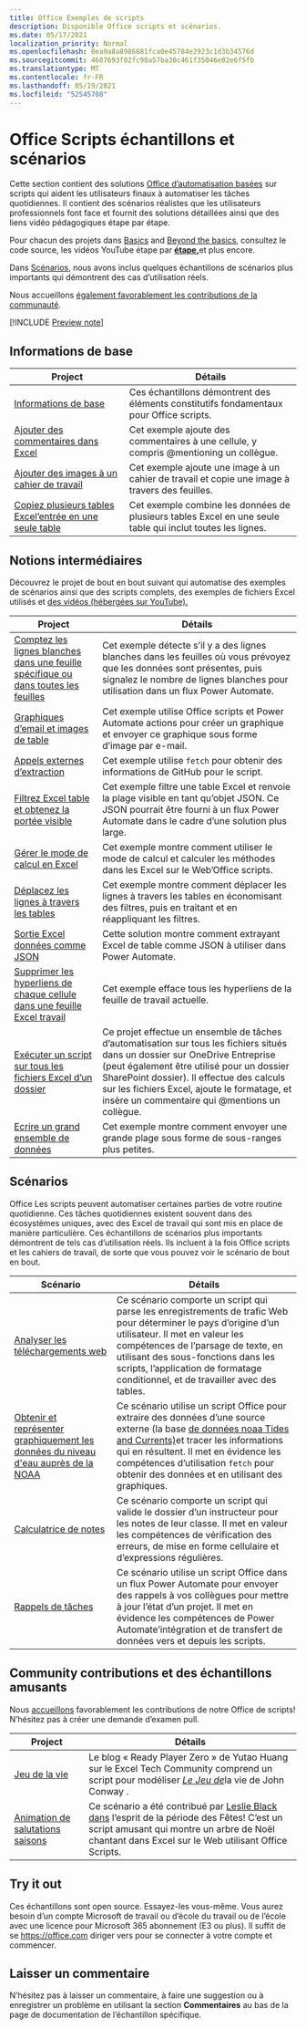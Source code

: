 ```yaml
---
title: Office Exemples de scripts
description: Disponible Office scripts et scénarios.
ms.date: 05/17/2021
localization_priority: Normal
ms.openlocfilehash: 0ea9a8a8986681fca0e45784e2923c1d3b34576d
ms.sourcegitcommit: 4687693f02fc90a57ba30c461f35046e02e6f5fb
ms.translationtype: MT
ms.contentlocale: fr-FR
ms.lasthandoff: 05/19/2021
ms.locfileid: "52545708"
---
```

# <a name="office-scripts-samples-and-scenarios"></a>Office Scripts échantillons et scénarios

Cette section contient des solutions [Office d’automatisation basées](../../overview/excel.md) sur scripts qui aident les utilisateurs finaux à automatiser les tâches quotidiennes. Il contient des scénarios réalistes que les utilisateurs professionnels font face et fournit des solutions détaillées ainsi que des liens vidéo pédagogiques étape par étape.

Pour chacun des projets dans [Basics](#basics) and [Beyond the basics](#beyond-the-basics), consultez le code source, les vidéos YouTube étape par [**étape,**](https://www.youtube.com/playlist?list=PLr3zVPZrMOUMl88fs8uc2GGAePRnNe6m0)et plus encore.

Dans [Scénarios](#scenarios), nous avons inclus quelques échantillons de scénarios plus importants qui démontrent des cas d’utilisation réels.

Nous accueillons [également favorablement les contributions de la communauté](#community-contributions-and-fun-samples).

[!INCLUDE [Preview note](../../includes/preview-note.md)]

## <a name="basics"></a>Informations de base

| Project | Détails |
|---------|---------|
| [Informations de base](../excel-samples.md) | Ces échantillons démontrent des éléments constitutifs fondamentaux pour Office scripts. |
| [Ajouter des commentaires dans Excel](add-excel-comments.md) | Cet exemple ajoute des commentaires à une cellule, y compris @mentioning un collègue. |
| [Ajouter des images à un cahier de travail](add-image-to-workbook.md) | Cet exemple ajoute une image à un cahier de travail et copie une image à travers des feuilles.|
| [Copiez plusieurs tables Excel’entrée en une seule table](copy-tables-combine.md) | Cet exemple combine les données de plusieurs tables Excel en une seule table qui inclut toutes les lignes. |

## <a name="beyond-the-basics"></a>Notions intermédiaires

Découvrez le projet de bout en bout suivant qui automatise des exemples de scénarios ainsi que des scripts complets, des exemples de fichiers Excel utilisés et [des vidéos (hébergées sur YouTube).](https://www.youtube.com/playlist?list=PLr3zVPZrMOUMl88fs8uc2GGAePRnNe6m0)

| Project | Détails |
|---------|---------|
| [Comptez les lignes blanches dans une feuille spécifique ou dans toutes les feuilles](count-blank-rows.md) | Cet exemple détecte s’il y a des lignes blanches dans les feuilles où vous prévoyez que les données sont présentes, puis signalez le nombre de lignes blanches pour utilisation dans un flux Power Automate. |
| [Graphiques d’email et images de table](email-images-chart-table.md) | Cet exemple utilise Office scripts et Power Automate actions pour créer un graphique et envoyer ce graphique sous forme d’image par e-mail. |
| [Appels externes d’extraction](external-fetch-calls.md) | Cet exemple utilise `fetch` pour obtenir des informations de GitHub pour le script. |
| [Filtrez Excel table et obtenez la portée visible](filter-table-get-visible-range.md) | Cet exemple filtre une table Excel et renvoie la plage visible en tant qu’objet JSON. Ce JSON pourrait être fourni à un flux Power Automate dans le cadre d’une solution plus large. |
| [Gérer le mode de calcul en Excel](excel-calculation.md) | Cet exemple montre comment utiliser le mode de calcul et calculer les méthodes dans les Excel sur le Web’Office scripts. |
| [Déplacez les lignes à travers les tables](move-rows-across-tables.md) | Cet exemple montre comment déplacer les lignes à travers les tables en économisant des filtres, puis en traitant et en réappliquant les filtres. |
| [Sortie Excel données comme JSON](get-table-data.md) | Cette solution montre comment extrayant Excel de table comme JSON à utiliser dans Power Automate. |
| [Supprimer les hyperliens de chaque cellule dans une feuille Excel travail](remove-hyperlinks-from-cells.md) | Cet exemple efface tous les hyperliens de la feuille de travail actuelle. |
| [Exécuter un script sur tous les fichiers Excel d’un dossier](automate-tasks-on-all-excel-files-in-folder.md) | Ce projet effectue un ensemble de tâches d’automatisation sur tous les fichiers situés dans un dossier sur OneDrive Entreprise (peut également être utilisé pour un dossier SharePoint dossier). Il effectue des calculs sur les fichiers Excel, ajoute le formatage, et insère un commentaire qui @mentions un collègue. |
| [Ecrire un grand ensemble de données](write-large-dataset.md) | Cet exemple montre comment envoyer une grande plage sous forme de sous-ranges plus petites. |

## <a name="scenarios"></a>Scénarios

Office Les scripts peuvent automatiser certaines parties de votre routine quotidienne. Ces tâches quotidiennes existent souvent dans des écosystèmes uniques, avec des Excel de travail qui sont mis en place de manière particulière. Ces échantillons de scénarios plus importants démontrent de tels cas d’utilisation réels. Ils incluent à la fois Office scripts et les cahiers de travail, de sorte que vous pouvez voir le scénario de bout en bout.

| Scénario | Détails |
|---------|---------|
| [Analyser les téléchargements web](../scenarios/analyze-web-downloads.md) | Ce scénario comporte un script qui parse les enregistrements de trafic Web pour déterminer le pays d’origine d’un utilisateur. Il met en valeur les compétences de l’parsage de texte, en utilisant des sous-fonctions dans les scripts, l’application de formatage conditionnel, et de travailler avec des tables. |
| [Obtenir et représenter graphiquement les données du niveau d'eau auprès de la NOAA](../scenarios/noaa-data-fetch.md) | Ce scénario utilise un script Office pour extraire des données d’une source externe (la base [de données noaa Tides and Currents)](https://tidesandcurrents.noaa.gov/)et tracer les informations qui en résultent. Il met en évidence les compétences d’utilisation `fetch` pour obtenir des données et en utilisant des graphiques. |
| [Calculatrice de notes](../scenarios/grade-calculator.md) | Ce scénario comporte un script qui valide le dossier d’un instructeur pour les notes de leur classe. Il met en valeur les compétences de vérification des erreurs, de mise en forme cellulaire et d’expressions régulières. |
| [Rappels de tâches](../scenarios/task-reminders.md) | Ce scénario utilise un script Office dans un flux Power Automate pour envoyer des rappels à vos collègues pour mettre à jour l’état d’un projet. Il met en évidence les compétences de Power Automate’intégration et de transfert de données vers et depuis les scripts. |

## <a name="community-contributions-and-fun-samples"></a>Community contributions et des échantillons amusants

Nous [accueillons](https://github.com/OfficeDev/office-scripts-docs/blob/master/Contributing.md) favorablement les contributions de notre Office de scripts! N’hésitez pas à créer une demande d’examen pull.

| Project | Détails |
|---------|---------|
| [Jeu de la vie](https://techcommunity.microsoft.com/t5/excel-blog/ready-player-zero/ba-p/2246208) | Le blog « Ready Player Zero » de Yutao Huang sur le Excel Tech Community comprend un script pour modéliser [*Le Jeu de*](https://en.wikipedia.org/wiki/Conway%27s_Game_of_Life)la vie de John Conway . |
| [Animation de salutations saisons](community-seasons-greetings.md) | Ce scénario a été contribué par [Leslie Black dans](https://www.linkedin.com/in/lesblackconsultant/) l’esprit de la période des Fêtes! C’est un script amusant qui montre un arbre de Noël chantant dans Excel sur le Web utilisant Office Scripts. |

## <a name="try-it-out"></a>Try it out

Ces échantillons sont open source. Essayez-les vous-même. Vous aurez besoin d’un compte Microsoft de travail ou d’école du travail ou de l’école avec une licence pour Microsoft 365 abonnement (E3 ou plus). Il suffit de se https://office.com diriger vers pour se connecter à votre compte et commencer.

## <a name="leave-a-comment"></a>Laisser un commentaire

N’hésitez pas à laisser un commentaire, à faire une suggestion ou à enregistrer un problème en utilisant la section **Commentaires** au bas de la page de documentation de l’échantillon spécifique.
